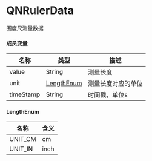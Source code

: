 # QNRulerData
围度尺测量数据

#### 成员变量
| 名称        | 类型                                                                    | 描述        | 
|-----------|-----------------------------------------------------------------------|-----------|
| value     | String                                                                | 测量长度      |
| unit      | [LengthEnum](./QNRulerData.md#LengthEnum) | 测量长度对应的单位 |
| timeStamp | String                                                                | 时间戳，单位s   |

#### LengthEnum
|名称  | 含义   |
| ------ |------|
|UNIT_CM  | cm   |
|UNIT_IN  | inch |